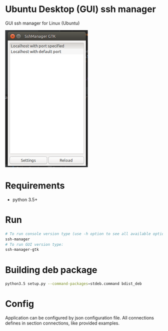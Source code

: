 # Ubuntu Desktop (GUI) ssh manager
GUI ssh manager for Linux (Ubuntu)

![alt tag](https://raw.githubusercontent.com/Doka-NT/ssh-manager/master/screenshot.png)
# Requirements
- python 3.5+

# Run
```bash
# To run console version type (use -h option to see all available options):
ssh-manager
# To run GUI version type:
ssh-manager-gtk 
```

# Building deb package
```bash
python3.5 setup.py --command-packages=stdeb.command bdist_deb
```

# Config
Application can be configured by json configuration file. 
All connections defines in section connections, like provided examples.

